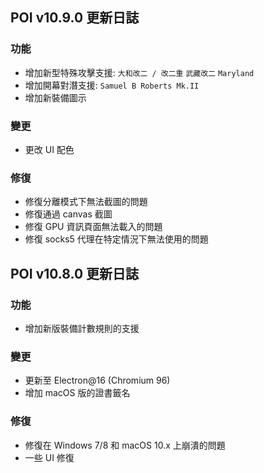 ## POI v10.9.0 更新日誌

### 功能

- 增加新型特殊攻擊支援: `大和改二 / 改二重` `武藏改二` `Maryland`
- 增加開幕對潛支援: `Samuel B Roberts Mk.II`
- 增加新裝備圖示

### 變更

- 更改 UI 配色

### 修復

- 修復分離模式下無法截圖的問題
- 修復通過 canvas 截圖
- 修復 GPU 資訊頁面無法載入的問題
- 修復 socks5 代理在特定情況下無法使用的問題

## POI v10.8.0 更新日誌

### 功能

- 增加新版裝備計數規則的支援

### 變更

- 更新至 Electron@16 (Chromium 96)
- 增加 macOS 版的證書籤名

### 修復

- 修復在 Windows 7/8 和 macOS 10.x 上崩潰的問題
- 一些 UI 修復
